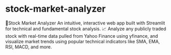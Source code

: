 # stock-market-analyzer
🧠Stock Market Analyzer An intuitive, interactive web app built with Streamlit for technical and fundamental stock analysis. 📈  Analyze any publicly traded stock with real-time data pulled from Yahoo Finance using yfinance, and visualize market trends using popular technical indicators like SMA, EMA, RSI, MACD, and more. 
